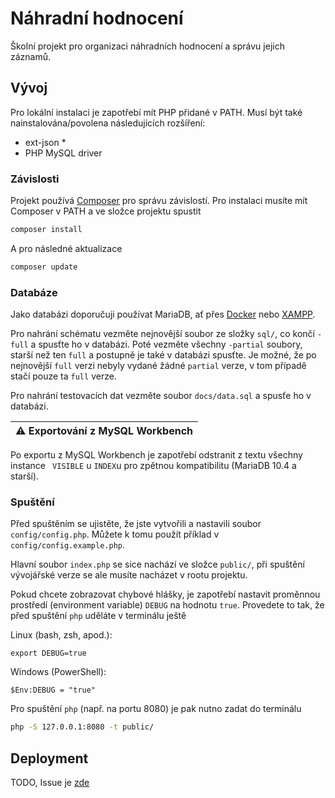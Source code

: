 # Náhradní hodnocení
Školní projekt pro organizaci náhradních hodnocení a správu jejich záznamů.

## Vývoj
Pro lokální instalaci je zapotřebí mít PHP přidané v PATH. Musí být také nainstalována/povolena následujících rozšíření:
- ext-json *
- PHP MySQL driver

### Závislosti
Projekt používá [Composer](https://getcomposer.org/) pro správu závislostí.
Pro instalaci musíte mít Composer v PATH a ve složce projektu spustit
```bash
composer install
```

A pro následné aktualizace
```bash
composer update
```

### Databáze
Jako databázi doporučuji používat MariaDB, ať přes [Docker](https://hub.docker.com/_/mariadb/) nebo [XAMPP](https://www.apachefriends.org/).

Pro nahrání schématu vezměte nejnovější soubor ze složky `sql/`, co končí `-full` a spusťte ho v databázi. Poté vezměte všechny `-partial` soubory, starší než ten `full` a postupně je také v databázi spusťte. Je možné, že po nejnovější `full` verzi nebyly vydané žádné `partial` verze, v tom případě stačí pouze ta `full` verze.

Pro nahrání testovacích dat vezměte soubor `docs/data.sql` a spusťe ho v databázi.

| :warning:  Exportování z MySQL Workbench   |
|--------------------------------------------|

Po exportu z MySQL Workbench je zapotřebí odstranit z textu všechny instance ` VISIBLE` u `INDEX`u pro zpětnou kompatibilitu (MariaDB 10.4 a starší).

### Spuštění
Před spuštěním se ujistěte, že jste vytvořili a nastavili soubor `config/config.php`. Můžete k tomu použít příklad v `config/config.example.php`.

Hlavní soubor `index.php` se sice nachází ve složce `public/`, při spuštění vývojářské verze se ale musíte nacházet v rootu projektu.

Pokud chcete zobrazovat chybové hlášky, je zapotřebí nastavit proměnnou prostředí (environment variable) `DEBUG` na hodnotu `true`. Provedete to tak, že před spuštění `php` uděláte v terminálu ještě

Linux (bash, zsh, apod.):
```
export DEBUG=true
```

Windows (PowerShell):
```
$Env:DEBUG = "true"
```

Pro spuštění `php` (např. na portu 8080) je pak nutno zadat do terminálu
```bash
php -S 127.0.0.1:8080 -t public/
```



## Deployment
TODO, Issue je [zde](https://github.com/SPSE-a-VOS-Pardubice/nahradni-hodnoceni/issues/8)
